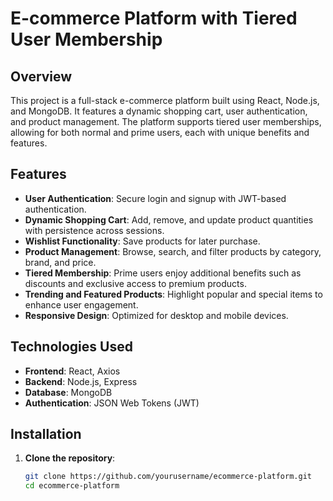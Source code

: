 # E-commerce Platform with Tiered User Membership

## Overview

This project is a full-stack e-commerce platform built using React, Node.js, and MongoDB. It features a dynamic shopping cart, user authentication, and product management. The platform supports tiered user memberships, allowing for both normal and prime users, each with unique benefits and features.

## Features

- **User Authentication**: Secure login and signup with JWT-based authentication.
- **Dynamic Shopping Cart**: Add, remove, and update product quantities with persistence across sessions.
- **Wishlist Functionality**: Save products for later purchase.
- **Product Management**: Browse, search, and filter products by category, brand, and price.
- **Tiered Membership**: Prime users enjoy additional benefits such as discounts and exclusive access to premium products.
- **Trending and Featured Products**: Highlight popular and special items to enhance user engagement.
- **Responsive Design**: Optimized for desktop and mobile devices.

## Technologies Used

- **Frontend**: React, Axios
- **Backend**: Node.js, Express
- **Database**: MongoDB
- **Authentication**: JSON Web Tokens (JWT)

## Installation

1. **Clone the repository**:
   ```bash
   git clone https://github.com/yourusername/ecommerce-platform.git
   cd ecommerce-platform
